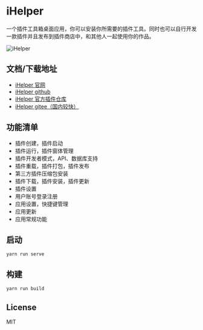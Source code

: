 # iHelper

一个插件工具箱桌面应用，你可以安装你所需要的插件工具。同时也可以自行开发一款插件并且发布到插件商店中，和其他人一起使用你的作品。

![iHelper](https://onaug6th.github.io/i-helper-docs/assets/img/1.b6ff8fcc.png)

##  文档/下载地址
* [iHelper 官网](https://onaug6th.github.io/i-helper-docs/)
* [iHelper github](https://github.com/onaug6th/i-helper/releases)
* [iHelper 官方插件仓库](https://github.com/onaug6th/i-helper-plugin)
* [iHelper gitee（国内较快）](https://gitee.com/onaug6th/i-helper/releases)

## 功能清单
- 插件创建，插件启动
- 插件运行，插件窗体管理
- 插件开发者模式，API、数据库支持
- 插件重载，插件打包，插件发布
- 第三方插件压缩包安装
- 插件下载，插件安装，插件更新
- 插件设置
- 用户账号登录注册
- 应用设置，快捷键管理
- 应用更新
- 应用常规功能

##  启动
```
yarn run serve
```

##  构建
```
yarn run build
```

## License

MIT
